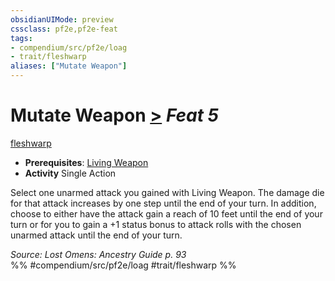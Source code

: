```yaml
---
obsidianUIMode: preview
cssclass: pf2e,pf2e-feat
tags:
- compendium/src/pf2e/loag
- trait/fleshwarp
aliases: ["Mutate Weapon"]
---
```

# Mutate Weapon  [>](../../Rules/core-rulebook/chapter-9-playing-the-game.md#Actions "Single Action") *Feat 5*  
[fleshwarp](../../Rules/traits/fleshwarp-loag.md)  

- **Prerequisites**: [Living Weapon](living-weapon-loag.md)
- **Activity** Single Action

Select one unarmed attack you gained with Living Weapon. The damage die for that attack increases by one step until the end of your turn. In addition, choose to either have the attack gain a reach of 10 feet until the end of your turn or for you to gain a +1 status bonus to attack rolls with the chosen unarmed attack until the end of your turn.

*Source: Lost Omens: Ancestry Guide p. 93*  
%% #compendium/src/pf2e/loag #trait/fleshwarp %%